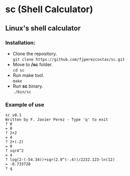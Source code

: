 # sc (Shell Calculator)
## Linux's shell calculator
### Installation:
- Clone the repository.<br>
  `git clone https://github.com/fjperezcostas/sc.git`
- Move to **/sc** folder.<br>
  `cd sc`
- Run make tool.<br>
  `make`
- Run **sc** binary.<br>
  `./bin/sc`
### Example of use
```
sc v0.1
Written by F. Javier Perez - Type 'q' to exit
? 0
= 0
? 2+2
= 4
? 2+(-2)
= 0
? sqr4^2
= 4
? log(2-(-54.34))+sqr(2.9^(-.4))/2232.123-ln(12)
= -0.733728
? q

```
